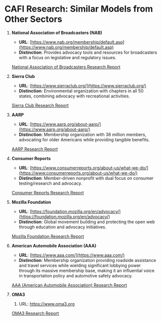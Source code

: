 # CAFI Research: Similar Models from Other Sectors

1. **National Association of Broadcasters (NAB)**
    - **URL**: [https://www.nab.org/membership/default.asp](https://www.nab.org/membership/default.asp)
    - **Distinction**: Provides advocacy tools and resources for broadcasters with a focus on legislative and regulatory issues.
    
    [National Association of Broadcasters Research Report](National%20Association%20of%20Broadcasters%20Research%20Repo%201c2faa2a7b8a80eda734c9f03a777dd1.md)
    
2. **Sierra Club**
    - **URL**: [https://www.sierraclub.org/](https://www.sierraclub.org/)
    - **Distinction**: Environmental organization with chapters in all 50 states, combining advocacy with recreational activities.
    
    [Sierra Club Research Report](Sierra%20Club%20Research%20Report%201c2faa2a7b8a804b924cc0cab689cd2e.md)
    
3. **AARP**
    - **URL**: [https://www.aarp.org/about-aarp/](https://www.aarp.org/about-aarp/)
    - **Distinction**: Membership organization with 38 million members, advocating for older Americans while providing tangible benefits.
    
    [AARP Research Report](AARP%20Research%20Report%201c2faa2a7b8a8044bba6e8519733ad63.md)
    
4. **Consumer Reports**
    - **URL**: [https://www.consumerreports.org/about-us/what-we-do/](https://www.consumerreports.org/about-us/what-we-do/)
    - **Distinction**: Member-driven nonprofit with dual focus on consumer testing/research and advocacy.
    
    [Consumer Reports Research Report](Consumer%20Reports%20Research%20Report%201c2faa2a7b8a803b85a9ff1fc06a9233.md)
    
5. **Mozilla Foundation**
    - **URL**: [https://foundation.mozilla.org/en/advocacy/](https://foundation.mozilla.org/en/advocacy/)
    - **Distinction**: Global movement building and protecting the open web through education and advocacy initiatives.
    
    [Mozilla Foundation Research Report](Mozilla%20Foundation%20Research%20Report%201c2faa2a7b8a80b9bae1ca1a1281bb97.md)
    
6. **American Automobile Association (AAA)**
    - **URL**: [https://www.aaa.com/](https://www.aaa.com/)
    - **Distinction**: Membership organization providing roadside assistance and travel services while wielding significant lobbying power through its massive membership base, making it an influential voice in transportation policy and automotive safety advocacy.
    
    [AAA (American Automobile Association) Research Report](AAA%20(American%20Automobile%20Association)%20Research%20Rep%201c2faa2a7b8a805b9e04e2aee9190851.md)
    
7. **OMA3**
    1. URL: https://www.oma3.org
    
    [OMA3 Research Report](OMA3%20Research%20Report%201c2faa2a7b8a803da444f37a6601de5f.md)